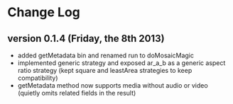 # Change Log

## version 0.1.4 (Friday, the 8th 2013)

* added getMetadata bin and renamed run to doMosaicMagic
* implemented generic strategy and exposed ar\_a\_b as a generic aspect ratio strategy (kept square and leastArea strategies to keep compatibility)
* getMetadata method now supports media without audio or video (quietly omits related fields in the result)
